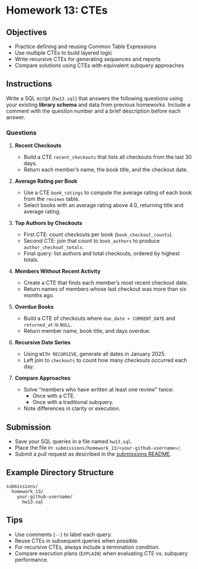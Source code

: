 # Homework 13: CTEs

## Objectives

- Practice defining and reusing Common Table Expressions
- Use multiple CTEs to build layered logic
- Write recursive CTEs for generating sequences and reports
- Compare solutions using CTEs with equivalent subquery approaches

## Instructions

Write a SQL script (`hw13.sql`) that answers the following questions using your existing **library schema** and data from previous homeworks. Include a comment with the question number and a brief description before each answer.

### Questions

1. **Recent Checkouts**
   - Build a CTE `recent_checkouts` that lists all checkouts from the last 30 days.
   - Return each member’s name, the book title, and the checkout date.

2. **Average Rating per Book**
   - Use a CTE `book_ratings` to compute the average rating of each book from the `reviews` table.
   - Select books with an average rating above 4.0, returning title and average rating.

3. **Top Authors by Checkouts**
   - First CTE: count checkouts per book (`book_checkout_counts`).
   - Second CTE: join that count to `book_authors` to produce `author_checkout_totals`.
   - Final query: list authors and total checkouts, ordered by highest totals.

4. **Members Without Recent Activity**
   - Create a CTE that finds each member’s most recent checkout date.
   - Return names of members whose last checkout was more than six months ago.

5. **Overdue Books**
   - Build a CTE of checkouts where `due_date < CURRENT_DATE` and `returned_at` is `NULL`.
   - Return member name, book title, and days overdue.

6. **Recursive Date Series**
   - Using `WITH RECURSIVE`, generate all dates in January 2025.
   - Left join to `checkouts` to count how many checkouts occurred each day.

7. **Compare Approaches**
   - Solve “members who have written at least one review” twice:
     - Once with a CTE.
     - Once with a traditional subquery.
   - Note differences in clarity or execution.

## Submission

- Save your SQL queries in a file named `hw13.sql`.
- Place the file in: `submissions/homework_13/<your-github-username>/`.
- Submit a pull request as described in the [submissions README](../submissions/README.md).

## Example Directory Structure

```
submissions/
  homework_13/
    your-github-username/
      hw13.sql
```

## Tips

- Use comments (`--`) to label each query.
- Reuse CTEs in subsequent queries when possible.
- For recursive CTEs, always include a termination condition.
- Compare execution plans (`EXPLAIN`) when evaluating CTE vs. subquery performance.

